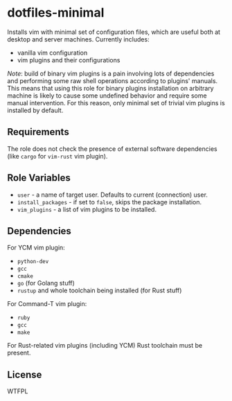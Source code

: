 dotfiles-minimal
================

Installs vim with minimal set of configuration files, which are useful both at desktop
and server machines. Currently includes:

* vanilla vim configuration
* vim plugins and their configurations

*Note*: build of binary vim plugins is a pain involving lots of dependencies
and performing some raw shell operations according to plugins' manuals.
This means that using this role for binary plugins installation on arbitrary machine
is likely to cause some undefined behavior and require some manual intervention.
For this reason, only minimal set of trivial vim plugins is installed by default.

Requirements
------------

The role does not check the presence of external software dependencies (like `cargo` for `vim-rust` vim plugin).

Role Variables
--------------

* `user` - a name of target user. Defaults to current (connection) user.
* `install_packages` - if set to `false`, skips the package installation.
* `vim_plugins` - a list of vim plugins to be installed.

Dependencies
------------

For YCM vim plugin:

* `python-dev`
* `gcc`
* `cmake`
* `go` (for Golang stuff)
* `rustup` and whole toolchain being installed (for Rust stuff)

For Command-T vim plugin:

* `ruby`
* `gcc`
* `make`

For Rust-related vim plugins (including YCM) Rust toolchain must be present.

License
-------

WTFPL
